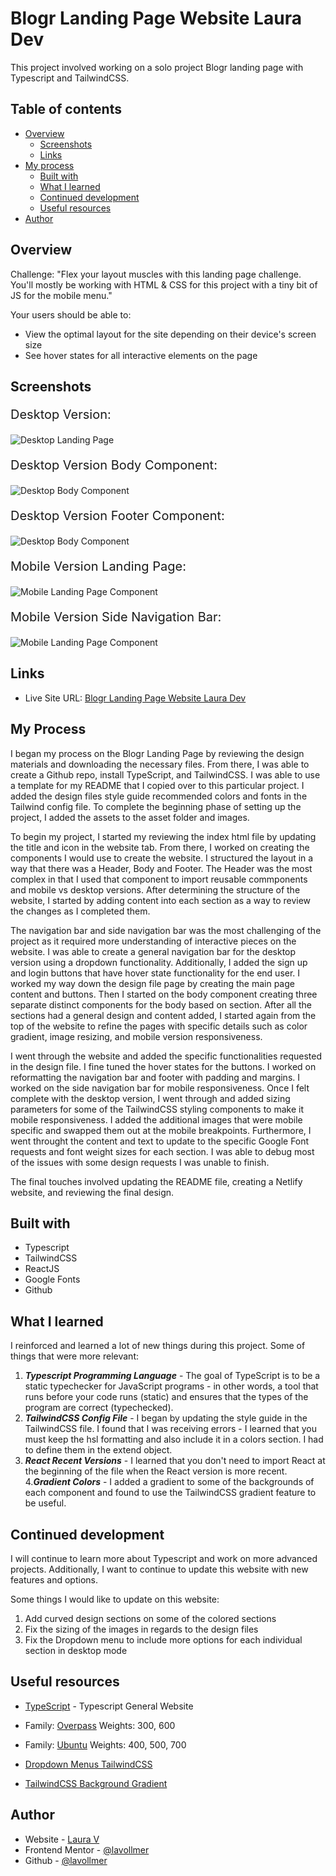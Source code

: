 # Blogr Landing Page Website Laura Dev

This project involved working on a solo project Blogr landing page with Typescript and TailwindCSS. 

## Table of contents

- [Overview](#overview)
  - [Screenshots](#screenshots)
  - [Links](#links)
- [My process](#my-process)
  - [Built with](#built-with)
  - [What I learned](#what-i-learned)
  - [Continued development](#continued-development)
  - [Useful resources](#useful-resources)
- [Author](#author)

## Overview

Challenge: "Flex your layout muscles with this landing page challenge. You'll mostly be working with HTML & CSS for this project with a tiny bit of JS for the mobile menu."

Your users should be able to:

- View the optimal layout for the site depending on their device's screen size
- See hover states for all interactive elements on the page

## Screenshots

<p style="font-size:20px;">Desktop Version:</p>

![Desktop Landing Page](./src/assets/BlogrDesktopLandingPage.png)

<p style="font-size:20px;">Desktop Version Body Component:</p>

![Desktop Body Component](./src/assets/BlogrDesktopBody.png)

<p style="font-size:20px;">Desktop Version Footer Component:</p>

![Desktop Body Component](./src/assets/BlogrDesktopFooter.png)

<p style="font-size:20px;">Mobile Version Landing Page:</p>

![Mobile Landing Page Component](./src/assets/BlogrMobileLandingPage.png)

<p style="font-size:20px;">Mobile Version Side Navigation Bar:</p>

![Mobile Landing Page Component](./src/assets/BlogrMobileSideNavBar.png)

## Links

- Live Site URL: [Blogr Landing Page Website Laura Dev](https://blogr-landingpage-lauradev.netlify.app/)

## My Process

I began my process on the Blogr Landing Page by reviewing the design materials and downloading the necessary files. From there, I was able to create a Github repo, install TypeScript, and TailwindCSS. I was able to use a template for my README that I copied over to this particular project. I added the design files style guide recommended colors and fonts in the Tailwind config file. To complete the beginning phase of setting up the project, I added the assets to the asset folder and images.

To begin my project, I started my reviewing the index html file by updating the title and icon in the website tab. From there, I worked on creating the components I would use to create the website. I structured the layout in a way that there was a Header, Body and Footer. The Header was the most complex in that I used that component to import reusable commponents and mobile vs desktop versions. After determining the structure of the website, I started by adding content into each section as a way to review the changes as I completed them. 

The navigation bar and side navigation bar was the most challenging of the project as it required more understanding of interactive pieces on the website. I was able to create a general navigation bar for the desktop version using a dropdown functionality. Additionally, I added the sign up and login buttons that have hover state functionality for the end user. I worked my way down the design file page by creating the main page content and buttons. Then I started on the body component creating three separate distinct components for the body based on section. After all the sections had a general design and content added, I started again from the top of the website to refine the pages with specific details such as color gradient, image resizing, and mobile version responsiveness.

I went through the website and added the specific functionalities requested in the design file. I fine tuned the hover states for the buttons. I worked on reformatting the navigation bar and footer with padding and margins. I worked on the side navigation bar for mobile responsiveness. Once I felt complete with the desktop version, I went through and added sizing parameters for some of the TailwindCSS styling components to make it mobile responsiveness. I added the additional images that were mobile specific and swapped them out at the mobile breakpoints. Furthermore, I went throught the content and text to update to the specific Google Font requests and font weight sizes for each section. I was able to debug most of the issues with some design requests I was unable to finish.

The final touches involved updating the README file, creating a Netlify website, and reviewing the final design.

## Built with

- Typescript
- TailwindCSS
- ReactJS
- Google Fonts
- Github

## What I learned

I reinforced and learned a lot of new things during this project. Some of things that were more relevant:

1. **_Typescript Programming Language_** - The goal of TypeScript is to be a static typechecker for JavaScript programs - in other words, a tool that runs before your code runs (static) and ensures that the types of the program are correct (typechecked).
2. **_TailwindCSS Config File_** - I began by updating the style guide in the TailwindCSS file. I found that I was receiving errors - I learned that you must keep the hsl formatting and also include it in a colors section. I had to define them in the extend object.
3. **_React Recent Versions_** - I learned that you don't need to import React at the beginning of the file when the React version is more recent.
4.**_Gradient Colors_** - I added a gradient to some of the backgrounds of each component and found to use the TailwindCSS gradient feature to be useful.

## Continued development

I will continue to learn more about Typescript and work on more advanced projects. Additionally, I want to continue to update this website with new features and options.

Some things I would like to update on this website:
1. Add curved design sections on some of the colored sections
2. Fix the sizing of the images in regards to the design files
3. Fix the Dropdown menu to include more options for each individual section in desktop mode

## Useful resources

- [TypeScript](https://www.typescriptlang.org/) - Typescript General Website

- Family: [Overpass](https://fonts.google.com/specimen/Overpass?preview.text_type=custom) Weights: 300, 600

- Family: [Ubuntu](https://fonts.google.com/specimen/Ubuntu?preview.text_type=custom) Weights: 400, 500, 700

- [Dropdown Menus TailwindCSS](https://tailwindui.com/components/application-ui/elements/dropdowns#component-f8a14da22f26a67757b19f2fe3ca00ed)

- [TailwindCSS Background Gradient](https://tailwindcss.com/docs/background-image)

## Author

- Website - [Laura V](www.lauradeveloper.com)
- Frontend Mentor - [@lavollmer](https://www.frontendmentor.io/profile/lavollmer)
- Github - [@lavollmer](https://github.com/lavollmer)